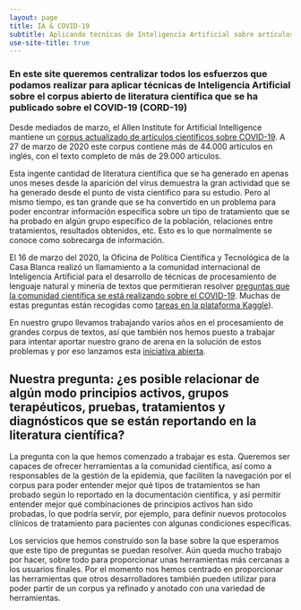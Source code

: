 ```yaml
---
layout: page
title: IA & COVID-19
subtitle: Aplicando técnicas de Inteligencia Artificial sobre artículos científicos relacionados con el COVID-19
use-site-title: true
---
```


### En este site queremos centralizar todos los esfuerzos que podamos realizar para aplicar técnicas de Inteligencia Artificial sobre el corpus abierto de literatura científica que se ha publicado sobre el COVID-19 (CORD-19)

Desde mediados de marzo, el Allen Institute for Artificial Intelligence mantiene un [corpus actualizado de artículos científicos sobre COVID-19](https://pages.semanticscholar.org/coronavirus-research). A 27 de marzo de 2020 este corpus contiene más de 44.000 artículos en inglés, con el texto completo de más de 29.000 artículos.

Esta ingente cantidad de literatura científica que se ha generado en apenas unos meses desde la aparición del virus demuestra la gran actividad que se ha generado desde el punto de vista científico para su estudio. Pero al mismo tiempo, es tan grande que se ha convertido en un problema para poder encontrar información específica sobre un tipo de tratamiento que se ha probado en algún grupo específico de la población, relaciones entre tratamientos, resultados obtenidos, etc. Esto es lo que normalmente se conoce como sobrecarga de información.

El 16 de marzo del 2020, la Oficina de Política Científica y Tecnológica de la Casa Blanca realizó un llamamiento a la comunidad internacional de Inteligencia Artificial para el desarrollo de técnicas de procesamiento de lenguaje natural y minería de textos que permitieran resolver [preguntas que la comunidad científica se está realizando sobre el COVID-19](https://www.whitehouse.gov/briefings-statements/call-action-tech-community-new-machine-readable-covid-19-dataset/). Muchas de estas preguntas están recogidas como [tareas en la plataforma Kaggle](https://www.kaggle.com/allen-institute-for-ai/CORD-19-research-challenge/tasks)). 

En nuestro grupo llevamos trabajando varios años en el procesamiento de grandes corpus de textos, así que también nos hemos puesto a trabajar para intentar aportar nuestro grano de arena en la solución de estos problemas y por eso lanzamos esta [iniciativa abierta](https://oeg-upm.github.io/covid19/colabora/). 

## Nuestra pregunta: ¿es posible relacionar de algún modo principios activos, grupos terapéuticos, pruebas, tratamientos y diagnósticos que se están reportando en la literatura científica?

La pregunta con la que hemos comenzado a trabajar es esta. Queremos ser capaces de ofrecer herramientas a la comunidad científica, así como a responsables de la gestión de la epidemia, que faciliten la navegación por el corpus para poder entender mejor qué tipos de tratamientos se han probado según lo reportado en la documentación científica, y así permitir entender mejor qué combinaciones de principios activos han sido probadas, lo que podría servir, por ejemplo, para definir nuevos protocolos clínicos de tratamiento para pacientes con algunas condiciones específicas.

Los servicios que hemos construido son la base sobre la que esperamos que este tipo de preguntas se puedan resolver. Aún queda mucho trabajo por hacer, sobre todo para proporcionar unas herramientas más cercanas a los usuarios finales. Por el momento nos hemos centrado en proporcionar las herramientas que otros desarrolladores también pueden utilizar para poder partir de un corpus ya refinado y anotado con una variedad de herramientas.


<!--<div class="posts-list">
  {% for post in paginator.posts %}
  <article class="post-preview">
    <a href="{{ post.url | relative_url }}">
	  <h2 class="post-title">{{ post.title }}</h2>

	  {% if post.subtitle %}
	  <h3 class="post-subtitle">
	    {{ post.subtitle }}
	  </h3>
	  {% endif %}
    </a>

    <p class="post-meta">
      Posted on {{ post.date | date: site.date_format }}
    </p>

    <div class="post-entry-container">
      {% if post.image %}
      <div class="post-image">
        <a href="{{ post.url | relative_url }}">
          <img src="{{ post.image | relative_url }}">
        </a>
      </div>
      {% endif %}
      <div class="post-entry">
        {{ post.excerpt | strip_html | xml_escape | truncatewords: site.excerpt_length }}
        {% assign excerpt_word_count = post.excerpt | number_of_words %}
        {% if post.content != post.excerpt or excerpt_word_count > site.excerpt_length %}
          <a href="{{ post.url | relative_url }}" class="post-read-more">[Read&nbsp;More]</a>
        {% endif %}
      </div>
    </div>

    {% if post.tags.size > 0 %}
    <div class="blog-tags">
      Tags:
      {% if site.link-tags %}
      {% for tag in post.tags %}
      <a href="{{ '/tags' | relative_url }}#{{- tag -}}">{{- tag -}}</a>
      {% endfor %}
      {% else %}
        {{ post.tags | join: ", " }}
      {% endif %}
    </div>
    {% endif %}

   </article>
  {% endfor %}
</div>

{% if paginator.total_pages > 1 %}
<ul class="pager main-pager">
  {% if paginator.previous_page %}
  <li class="previous">
    <a href="{{ paginator.previous_page_path | relative_url }}">&larr; Newer Posts</a>
  </li>
  {% endif %}
  {% if paginator.next_page %}
  <li class="next">
    <a href="{{ paginator.next_page_path | relative_url }}">Older Posts &rarr;</a>
  </li>
  {% endif %}
</ul>
{% endif %}-->
